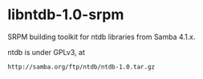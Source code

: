 libntdb-1.0-srpm
================

SRPM building toolkit for ntdb libraries from Samba 4.1.x.

ntdb is under GPLv3, at

	http://samba.org/ftp/ntdb/ntdb-1.0.tar.gz

